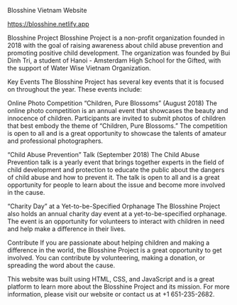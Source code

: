 Blosshine Vietnam Website

https://blosshine.netlify.app


Blosshine Project
Blosshine Project is a non-profit organization founded in 2018 with the goal of raising awareness about child abuse prevention and promoting positive child development. The organization was founded by Bui Dinh Tri, a student of Hanoi - Amsterdam High School for the Gifted, with the support of Water Wise Vietnam Organization.

Key Events
The Blosshine Project has several key events that it is focused on throughout the year. These events include:

Online Photo Competition “Children, Pure Blossoms” (August 2018)
The online photo competition is an annual event that showcases the beauty and innocence of children. Participants are invited to submit photos of children that best embody the theme of “Children, Pure Blossoms.” The competition is open to all and is a great opportunity to showcase the talents of amateur and professional photographers.

“Child Abuse Prevention” Talk (September 2018)
The Child Abuse Prevention talk is a yearly event that brings together experts in the field of child development and protection to educate the public about the dangers of child abuse and how to prevent it. The talk is open to all and is a great opportunity for people to learn about the issue and become more involved in the cause.

“Charity Day” at a Yet-to-be-Specified Orphanage
The Blosshine Project also holds an annual charity day event at a yet-to-be-specified orphanage. The event is an opportunity for volunteers to interact with children in need and help make a difference in their lives.

Contribute
If you are passionate about helping children and making a difference in the world, the Blosshine Project is a great opportunity to get involved. You can contribute by volunteering, making a donation, or spreading the word about the cause.

This website was built using HTML, CSS, and JavaScript and is a great platform to learn more about the Blosshine Project and its mission. For more information, please visit our website or contact us at +1 651-235-2682.
